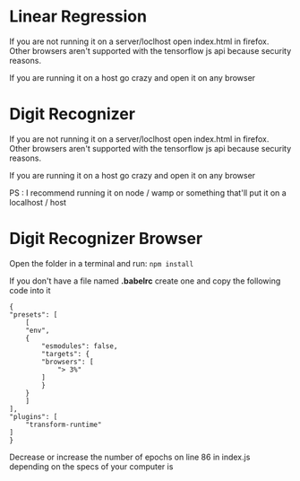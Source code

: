 # Linear Regression

If you are not running it on a server/loclhost open index.html in firefox. Other browsers aren't supported with the tensorflow js api because security reasons.

If you are running it on a host go crazy and open it on any browser

# Digit Recognizer

If you are not running it on a server/loclhost open index.html in firefox. Other browsers aren't supported with the tensorflow js api because security reasons.

If you are running it on a host go crazy and open it on any browser

PS : I recommend running it on node / wamp or something that'll put it on a localhost / host

# Digit Recognizer Browser

Open the folder in a terminal and run: <code>npm install</code>

If you don't have a file named <b>.babelrc</b> create one and copy the following code into it

    {
    "presets": [
        [
        "env",
        {
            "esmodules": false,
            "targets": {
            "browsers": [
                "> 3%"
            ]
            }
        }
        ]
    ],
    "plugins": [
        "transform-runtime"
    ]
    }

Decrease or increase the number of epochs on line 86 in index.js depending on the specs of your computer is


